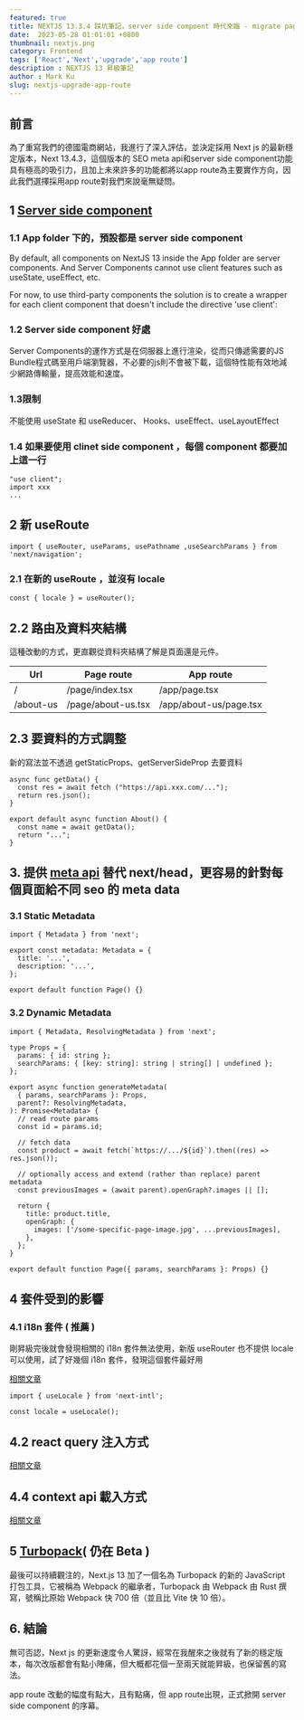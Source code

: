 ```yaml
---
featured: true
title: NEXTJS 13.3.4 踩坑筆記，server side compoent 時代來臨 - migrate page route to app route 
date:  2023-05-28 01:01:01 +0800
thumbnail: nextjs.png
category: Frontend
tags: ['React','Next','upgrade','app route']
description : NEXTJS 13 昇級筆記
author : Mark Ku
slug: nextjs-upgrade-app-route
---
```

##  前言
為了重寫我們的德國電商網站，我進行了深入評估，並決定採用 Next js 的最新穩定版本，Next 13.4.3，這個版本的 SEO meta api和server side component功能具有極高的吸引力，且加上未來許多的功能都將以app route為主要實作方向，因此我們選擇採用app route對我們來說毫無疑問。

## 1 [Server side component](https://nextjs.org/docs/getting-started/react-essentials)

### 1.1 App folder 下的，預設都是 server side component 
By default, all components on NextJS 13 inside the App folder are server components. And Server Components cannot use client features such as useState, useEffect, etc.

For now, to use third-party components the solution is to create a wrapper for each client component that doesn't include the directive 'use client':

### 1.2 Server side component 好處
Server Components的運作方式是在伺服器上進行渲染，從而只傳遞需要的JS Bundle程式碼至用戶端瀏覽器，不必要的js則不會被下載，這個特性能有效地減少網路傳輸量，提高效能和速度。

### 1.3限制

不能使用 useState 和 useReducer、 Hooks、useEffect、useLayoutEffect 

### 1.4 如果要使用 clinet side component ，每個 component 都要加上這一行
```
"use client";
import xxx
...
```

## 2 新 useRoute 
```
import { useRouter, useParams, usePathname ,useSearchParams } from 'next/navigation';
```

### 2.1 在新的 useRoute ，並沒有 locale 
```
const { locale } = useRouter(); 
```

## 2.2 路由及資料夾結構
這種改動的方式，更直觀從資料夾結構了解是頁面還是元件。

| Url | Page route| App route |
| -------- | -------- | -------- |
| /     | /page/index.tsx     | /app/page.tsx     |
| /about-us     | /page/about-us.tsx     | /app/about-us/page.tsx     |

## 2.3 要資料的方式調整
新的寫法並不透過 getStaticProps、getServerSideProp 去要資料

```
async func getData() {
  const res = await fetch ("https://api.xxx.com/...");
  return res.json();
}

export default async function About() {
  const name = await getData();
  return "...";
}

```

## 3. 提供 [meta api](https://nextjs.org/docs/app/building-your-application/optimizing/metadata#static-metadata) 替代  next/head，更容易的針對每個頁面給不同 seo 的 meta data  
### 3.1 Static Metadata
```
import { Metadata } from 'next';
 
export const metadata: Metadata = {
  title: '...',
  description: '...',
};
 
export default function Page() {}
```
### 3.2 Dynamic Metadata
```
import { Metadata, ResolvingMetadata } from 'next';
 
type Props = {
  params: { id: string };
  searchParams: { [key: string]: string | string[] | undefined };
};
 
export async function generateMetadata(
  { params, searchParams }: Props,
  parent?: ResolvingMetadata,
): Promise<Metadata> {
  // read route params
  const id = params.id;
 
  // fetch data
  const product = await fetch(`https://.../${id}`).then((res) => res.json());
 
  // optionally access and extend (rather than replace) parent metadata
  const previousImages = (await parent).openGraph?.images || [];
 
  return {
    title: product.title,
    openGraph: {
      images: ['/some-specific-page-image.jpg', ...previousImages],
    },
  };
}
 
export default function Page({ params, searchParams }: Props) {}
```

## 4 套件受到的影響
### 4.1 i18n 套件 ( 推薦 )
剛昇級完後就會發現相關的 i18n 套件無法使用，新版 useRouter 也不提供 locale 可以使用，試了好幾個 i18n 套件，發現這個套件最好用

[相關文章](https://next-intl-docs.vercel.app/docs/next-13/server-components )

```
import { useLocale } from 'next-intl';

const locale = useLocale();
```
## 4.2 react query 注入方式
[相關文章](https://codevoweb.com/setup-react-query-in-nextjs-13-app-directory/)

## 4.4 context api 載入方式
[相關文章](https://codevoweb.com/setup-react-context-api-in-nextjs-13-app-directory/)

## 5 [Turbopack](https://nextjs.org/docs/architecture/turbopack)( 仍在 Beta )
最後可以持續觀注的，Next.js 13 加了一個名為 Turbopack 的新的 JavaScript 打包工具，它被稱為 Webpack 的繼承者，Turbopack 由 Webpack 由 Rust 撰寫，號稱比原始 Webpack 快 700 倍（並且比 Vite 快 10 倍）。

## 6. 結論
無可否認，Next js 的更新速度令人驚訝，經常在我醒來之後就有了新的穩定版本，每次改版都會有點小陣痛，但大概都花個一至兩天就能昇級，也保留舊的寫法。  

app route 改動的幅度有點大，且有點痛，但 app route出現，正式掀開 server side component 的序幕。
